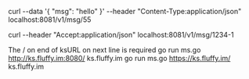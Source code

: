 
curl --data '{ "msg": "hello" }' --header "Content-Type:application/json" localhost:8081/v1/msg/55

curl --header "Accept:application/json" localhost:8081/v1/msg/1234-1


The / on end of ksURL on next line is required
go run ms.go http://ks.fluffy.im:8080/ ks.fluffy.im
go run ms.go https://ks.fluffy.im/ ks.fluffy.im
